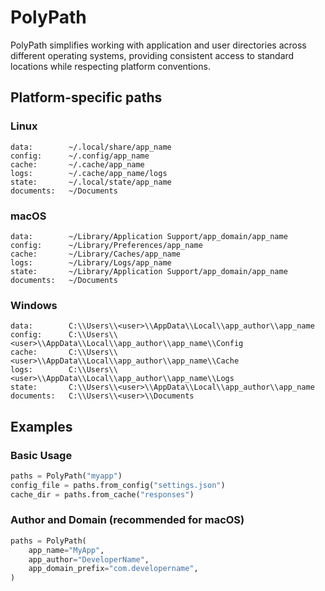 # PolyPath

PolyPath simplifies working with application and user directories across different operating systems, providing consistent access to standard locations while respecting platform conventions.

## Platform-specific paths

### Linux

```text
data:        ~/.local/share/app_name
config:      ~/.config/app_name
cache:       ~/.cache/app_name
logs:        ~/.cache/app_name/logs
state:       ~/.local/state/app_name
documents:   ~/Documents
```

### macOS

```text
data:        ~/Library/Application Support/app_domain/app_name
config:      ~/Library/Preferences/app_name
cache:       ~/Library/Caches/app_name
logs:        ~/Library/Logs/app_name
state:       ~/Library/Application Support/app_domain/app_name
documents:   ~/Documents
```

### Windows

```text
data:        C:\\Users\\<user>\\AppData\\Local\\app_author\\app_name
config:      C:\\Users\\<user>\\AppData\\Local\\app_author\\app_name\\Config
cache:       C:\\Users\\<user>\\AppData\\Local\\app_author\\app_name\\Cache
logs:        C:\\Users\\<user>\\AppData\\Local\\app_author\\app_name\\Logs
state:       C:\\Users\\<user>\\AppData\\Local\\app_author\\app_name
documents:   C:\\Users\\<user>\\Documents
```

## Examples

### Basic Usage

```python
paths = PolyPath("myapp")
config_file = paths.from_config("settings.json")
cache_dir = paths.from_cache("responses")
```

### Author and Domain (recommended for macOS)

```python
paths = PolyPath(
    app_name="MyApp",
    app_author="DeveloperName",
    app_domain_prefix="com.developername",
)
```
